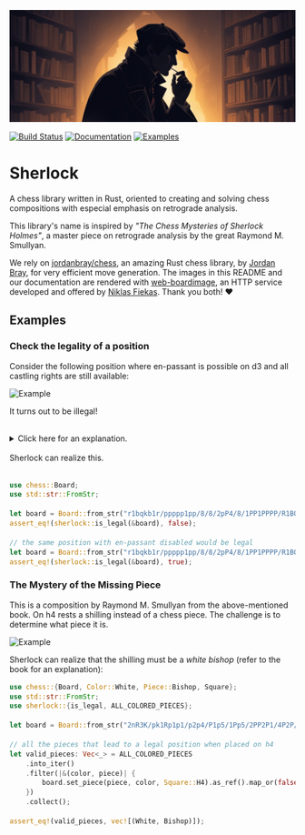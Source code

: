 [![Sherlock Holmes](/images/sherlock.png "Sherlock")](https://www.freepik.com/pikaso)

[![Build Status](https://github.com/miguel-ambrona/sherlock-rust/actions/workflows/rust-ci.yml/badge.svg)](https://github.com/miguel-ambrona/sherlock-rust/actions/workflows/rust-ci.yml)
[![Documentation](https://github.com/miguel-ambrona/sherlock-rust/actions/workflows/rust-docs.yml/badge.svg)](https://github.com/miguel-ambrona/sherlock-rust/actions/workflows/rust-docs.yml)
[![Examples](https://github.com/miguel-ambrona/sherlock-rust/actions/workflows/examples.yml/badge.svg)](https://github.com/miguel-ambrona/sherlock-rust/actions/workflows/examples.yml)

# Sherlock

A chess library written in Rust, oriented to creating and solving chess
compositions with especial emphasis on retrograde analysis.

This library's name is inspired by *"The Chess Mysteries of Sherlock Holmes"*,
a master piece on retrograde analysis by the great Raymond M. Smullyan.

We rely on [jordanbray/chess](https://crates.io/crates/chess), an amazing
Rust chess library, by [Jordan Bray](https://github.com/jordanbray), for very
efficient move generation.
The images in this README and our documentation are rendered with
[web-boardimage](https://github.com/niklasf/web-boardimage), an HTTP service
developed and offered by [Niklas Fiekas](https://github.com/niklasf).
Thank you both! :heart:


## Examples

### Check the legality of a position

 Consider the following position where en-passant is possible on d3
 and all castling rights are still available:

![Example](https://backscattering.de/web-boardimage/board.svg?fen=r1bqkb1r/ppppp1pp/8/8/2pP4/8/1PP1PPPP/R1BQKB1R&arrows=Bd2d4&coordinates=true&size=300)

It turns out to be illegal!<br><br>

<details>
<summary>Click here for an explanation.<br><br></summary>
First, realize that only knights and pawns can have moved in this game.
Then, observe that for the black F-pawn to reach c4, it must have captured white
knights on e6 and d5, and also the white A-pawn on c4 (who reached this square by
capturing black knights on b3 and c4).

This makes it possible to determine the parity of the number of moves performed
by each side.
 * White made an **even** number of moves: 3 pawn moves and an odd
 number of knight moves, since the white knights finished the game on squares of the
 same color.

 * Black also made an **even** number of moves: 3 pawn moves and
 again, an odd number of knight moves.

 Since both players made an even number of moves, they must have moved the same
 number of times and it should be White's turn, but it is not!
</details>
Sherlock can realize this.<br><br>

```rust
use chess::Board;
use std::str::FromStr;

let board = Board::from_str("r1bqkb1r/ppppp1pp/8/8/2pP4/8/1PP1PPPP/R1BQKB1R b KQkq d3").unwrap();
assert_eq!(sherlock::is_legal(&board), false);

// the same position with en-passant disabled would be legal
let board = Board::from_str("r1bqkb1r/ppppp1pp/8/8/2pP4/8/1PP1PPPP/R1BQKB1R b KQkq -").unwrap();
assert_eq!(sherlock::is_legal(&board), true);
```

### The Mystery of the Missing Piece

This is a composition by Raymond M. Smullyan from the above-mentioned book.
On h4 rests a shilling instead of a chess piece. The challenge is to determine
what piece it is.

![Example](https://backscattering.de/web-boardimage/board.svg?fen=2nR3K/pk1Rp1p1/p2p4/P1p5/1Pp5/2PP2P1/4P2P/n7&squares=h4&coordinates=true&size=300)

Sherlock can realize that the shilling must be a *white bishop*
(refer to the book for an explanation):

```rust
use chess::{Board, Color::White, Piece::Bishop, Square};
use std::str::FromStr;
use sherlock::{is_legal, ALL_COLORED_PIECES};

let board = Board::from_str("2nR3K/pk1Rp1p1/p2p4/P1p5/1Pp5/2PP2P1/4P2P/n7 b - -").unwrap();

// all the pieces that lead to a legal position when placed on h4
let valid_pieces: Vec<_> = ALL_COLORED_PIECES
    .into_iter()
    .filter(|&(color, piece)| {
        board.set_piece(piece, color, Square::H4).as_ref().map_or(false, is_legal)
    })
    .collect();

assert_eq!(valid_pieces, vec![(White, Bishop)]);
```
